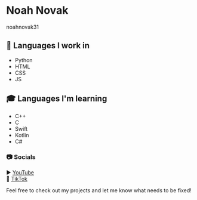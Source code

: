 # Noah Novak  
noahnovak31

## 💬 Languages I work in  
- Python
- HTML
- CSS  
- JS  

## 🎓 Languages I'm learning  
- C++  
- C  
- Swift  
- Kotlin
- C#  

### 📷 Socials
▶ [YouTube](https://youtube.com/@noahnovak31)  
🎵 [TikTok](https://tiktok.com/@noahnovak31)

Feel free to check out my projects and let me know what needs to be fixed!
